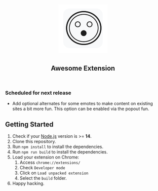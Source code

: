 <div align="center">
    <h1>
        <img src="src/assets/img/icon-128.png" width="158" alt="logo"/>
    </h1>
    <h2>Awesome Extension</h2>
    <div>
        <img src="https://img.shields.io/github/languages/code-size/Daywalkerchen/awesome-extension?style=for-the-badge" alt="" />
        <img src="https://img.shields.io/github/release-date/Daywalkerchen/awesome-extension?style=for-the-badge" alt="" />
        <img src="https://img.shields.io/github/issues/Daywalkerchen/awesome-extension?style=for-the-badge" alt="" />
    </div>
</div>

### Scheduled for next release

- Add optional alternates for some emotes to make content on existing sites a bit more fun. This option can be enabled
  via the popout fun.

## Getting Started

1. Check if your [Node.js](https://nodejs.org/) version is >= **14**.
2. Clone this repository.
3. Run `npm install` to install the dependencies.
4. Run `npm run build` to install the dependencies.
5. Load your extension on Chrome:
   1. Access `chrome://extensions/`
   2. Check `Developer mode`
   3. Click on `Load unpacked extension`
   4. Select the `build` folder.
6. Happy hacking.
